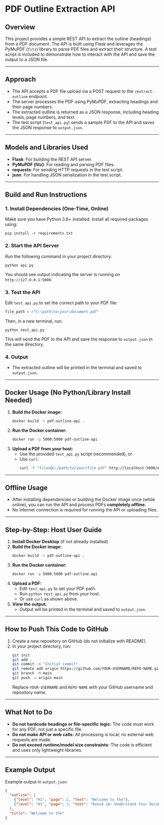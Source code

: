# PDF Outline Extraction API

## Overview
This project provides a simple REST API to extract the outline (headings) from a PDF document. The API is built using Flask and leverages the PyMuPDF (`fitz`) library to parse PDF files and extract their structure. A test script is included to demonstrate how to interact with the API and save the output to a JSON file.

---

## Approach
- The API accepts a PDF file upload via a POST request to the `/extract-outline` endpoint.
- The server processes the PDF using PyMuPDF, extracting headings and their page numbers.
- The extracted outline is returned as a JSON response, including heading levels, page numbers, and text.
- The test script (`test_api.py`) sends a sample PDF to the API and saves the JSON response to `output.json`.

---

## Models and Libraries Used
- **Flask**: For building the REST API server.
- **PyMuPDF (fitz)**: For reading and parsing PDF files.
- **requests**: For sending HTTP requests in the test script.
- **json**: For handling JSON serialization in the test script.

---

## Build and Run Instructions

### 1. Install Dependencies (One-Time, Online)
Make sure you have Python 3.6+ installed. Install all required packages using:

```
pip install -r requirements.txt
```

### 2. Start the API Server
Run the following command in your project directory:

```
python api.py
```
You should see output indicating the server is running on `http://127.0.0.1:5000`.

### 3. Test the API
Edit `test_api.py` to set the correct path to your PDF file:
```python
file_path = r"C:\path\to\your\document.pdf"
```
Then, in a new terminal, run:
```
python test_api.py
```
This will send the PDF to the API and save the response to `output.json` in the same directory.

### 4. Output
- The extracted outline will be printed in the terminal and saved to `output.json`.

---

## Docker Usage (No Python/Library Install Needed)

1. **Build the Docker image:**
   ```sh
   docker build -t pdf-outline-api .
   ```
2. **Run the Docker container:**
   ```sh
   docker run -p 5000:5000 pdf-outline-api
   ```
3. **Upload a PDF from your host:**
   - Use the provided `test_api.py` script (recommended), or
   - Use `curl`:
     ```sh
     curl -F "file=@C:/path/to/your/file.pdf" http://localhost:5000/extract-outline
     ```

---

## Offline Usage
- After installing dependencies or building the Docker image once (while online), you can run the API and process PDFs **completely offline**.
- No internet connection is required for running the API or uploading files.

---

## Step-by-Step: Host User Guide

1. **Install Docker Desktop** (if not already installed)
2. **Build the Docker image:**
   ```sh
   docker build -t pdf-outline-api .
   ```
3. **Run the Docker container:**
   ```sh
   docker run -p 5000:5000 pdf-outline-api
   ```
4. **Upload a PDF:**
   - Edit `test_api.py` to set your PDF path.
   - Run `python test_api.py` from your host.
   - Or use `curl` as shown above.
5. **View the output:**
   - Output will be printed in the terminal and saved to `output.json`.

---

## How to Push This Code to GitHub

1. Create a new repository on GitHub (do not initialize with README).
2. In your project directory, run:
   ```sh
   git init
   git add .
   git commit -m "Initial commit"
   git remote add origin https://github.com/YOUR-USERNAME/REPO-NAME.git
   git branch -M main
   git push -u origin main
   ```
   Replace `YOUR-USERNAME` and `REPO-NAME` with your GitHub username and repository name.

---

## What Not to Do
- **Do not hardcode headings or file-specific logic:** The code must work for any PDF, not just a specific file.
- **Do not make API or web calls:** All processing is local; no external web requests are made.
- **Do not exceed runtime/model size constraints:** The code is efficient and uses only lightweight libraries.

---

## Example Output
Example output in `output.json`:
```json
{
  "outline": [
    {"level": "H1", "page": 2, "text": "Welcome to the"},
    {"level": "H1", "page": 3, "text": "Round 1A: Understand Your Document"}
  ],
  "title": "Welcome to the"
}
``` 